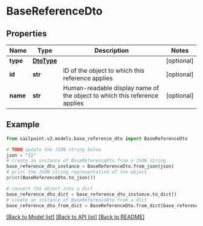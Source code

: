 # BaseReferenceDto


## Properties

Name | Type | Description | Notes
------------ | ------------- | ------------- | -------------
**type** | [**DtoType**](DtoType.md) |  | [optional] 
**id** | **str** | ID of the object to which this reference applies | [optional] 
**name** | **str** | Human-readable display name of the object to which this reference applies | [optional] 

## Example

```python
from sailpoint.v3.models.base_reference_dto import BaseReferenceDto

# TODO update the JSON string below
json = "{}"
# create an instance of BaseReferenceDto from a JSON string
base_reference_dto_instance = BaseReferenceDto.from_json(json)
# print the JSON string representation of the object
print(BaseReferenceDto.to_json())

# convert the object into a dict
base_reference_dto_dict = base_reference_dto_instance.to_dict()
# create an instance of BaseReferenceDto from a dict
base_reference_dto_from_dict = BaseReferenceDto.from_dict(base_reference_dto_dict)
```
[[Back to Model list]](../README.md#documentation-for-models) [[Back to API list]](../README.md#documentation-for-api-endpoints) [[Back to README]](../README.md)


